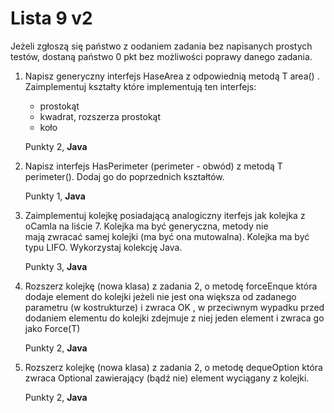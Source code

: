 Lista 9 v2
==========

Jeżeli zgłoszą się państwo z oodaniem zadania bez napisanych prostych testów, dostaną państwo 0 pkt bez możliwości poprawy danego zadania. 

1. Napisz generyczny interfejs HaseArea z odpowiednią metodą T area() . Zaimplementuj  kształty które implementują ten interfejs:

	* prostokąt
	* kwadrat, rozszerza prostokąt
	* koło

	Punkty 2, **Java**


2. Napisz interfejs HasPerimeter (perimeter - obwód) z metodą T perimeter(). Dodaj go do poprzednich kształtów. 

	Punkty 1, **Java**


3. Zaimplementuj kolejkę posiadającą analogiczny iterfejs jak kolejka z oCamla na liście 7. Kolejka ma być generyczna, metody nie mają zwracać samej kolejki (ma być ona mutowalna). Kolejka ma być typu LIFO. Wykorzystaj kolekcję Java.

	Punkty 3, **Java**


4. Rozszerz kolejkę (nowa klasa) z zadania 2, o metodę forceEnque która dodaje element do kolejki jeżeli nie jest ona większa od zadanego parametru (w kostrukturze) i zwraca OK , w przeciwnym wypadku  przed dodaniem elementu do kolejki zdejmuje z niej jeden element i zwraca go jako Force(T)

	Punkty 2, **Java**

5. Rozszerz kolejkę (nowa klasa) z zadania 2, o metodę dequeOption która zwraca Optional zawierający (bądź nie) element wyciągany z kolejki. 

	Punkty 2, **Java**



